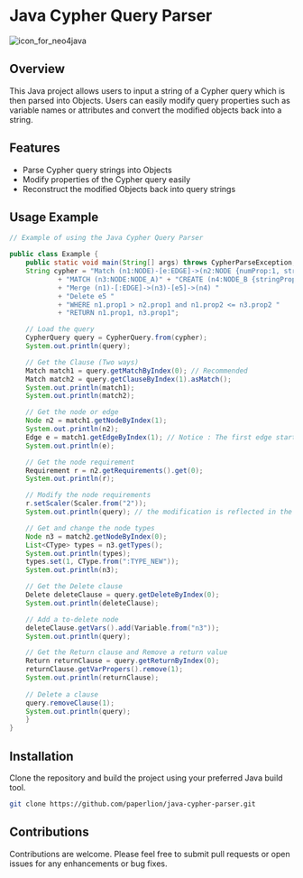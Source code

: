 # Java Cypher Query Parser
![icon_for_neo4java](https://github.com/user-attachments/assets/b72ebe70-f6ae-4e3f-8a7c-7fd4789c8d0f)

## Overview
This Java project allows users to input a string of a Cypher query which is then parsed into Objects. Users can easily modify query properties such as variable names or attributes and convert the modified objects back into a string.

## Features
- Parse Cypher query strings into Objects
- Modify properties of the Cypher query easily
- Reconstruct the modified Objects back into query strings

## Usage Example

```java
// Example of using the Java Cypher Query Parser

public class Example {
    public static void main(String[] args) throws CypherParseException, CypherIndexOutofBoundException {
	String cypher = "Match (n1:NODE)-[e:EDGE]->(n2:NODE {numProp:1, stringProp:\"foo\"})-[*0..2]->() "
			+ "MATCH (n3:NODE:NODE_A)" + "CREATE (n4:NODE_B {stringProp:\"bar\"}) "
			+ "Merge (n1)-[:EDGE]->(n3)-[e5]->(n4) "
			+ "Delete e5 "
			+ "WHERE n1.prop1 > n2.prop1 and n1.prop2 <= n3.prop2 "
			+ "RETURN n1.prop1, n3.prop1";

	// Load the query
	CypherQuery query = CypherQuery.from(cypher);
	System.out.println(query);

	// Get the Clause (Two ways)
	Match match1 = query.getMatchByIndex(0); // Recommended
	Match match2 = query.getClauseByIndex(1).asMatch();
	System.out.println(match1);
	System.out.println(match2);

	// Get the node or edge
	Node n2 = match1.getNodeByIndex(1);
	System.out.println(n2);
	Edge e = match1.getEdgeByIndex(1); // Notice : The first edge start from index 1, not zero
	System.out.println(e);

	// Get the node requirement
	Requirement r = n2.getRequirements().get(0);
	System.out.println(r);

	// Modify the node requirements
	r.setScaler(Scaler.from("2"));
	System.out.println(query); // the modification is reflected in the original query

	// Get and change the node types
	Node n3 = match2.getNodeByIndex(0);
	List<CType> types = n3.getTypes();
	System.out.println(types);
	types.set(1, CType.from(":TYPE_NEW"));
	System.out.println(n3);

	// Get the Delete clause
	Delete deleteClause = query.getDeleteByIndex(0);
	System.out.println(deleteClause);

	// Add a to-delete node
	deleteClause.getVars().add(Variable.from("n3"));
	System.out.println(query);

	// Get the Return clause and Remove a return value
	Return returnClause = query.getReturnByIndex(0);
	returnClause.getVarPropers().remove(1);
	System.out.println(returnClause);
	
	// Delete a clause
	query.removeClause(1);
	System.out.println(query);
    }
}
```

## Installation
Clone the repository and build the project using your preferred Java build tool.

```bash
git clone https://github.com/paperlion/java-cypher-parser.git
```

## Contributions
Contributions are welcome. Please feel free to submit pull requests or open issues for any enhancements or bug fixes.
